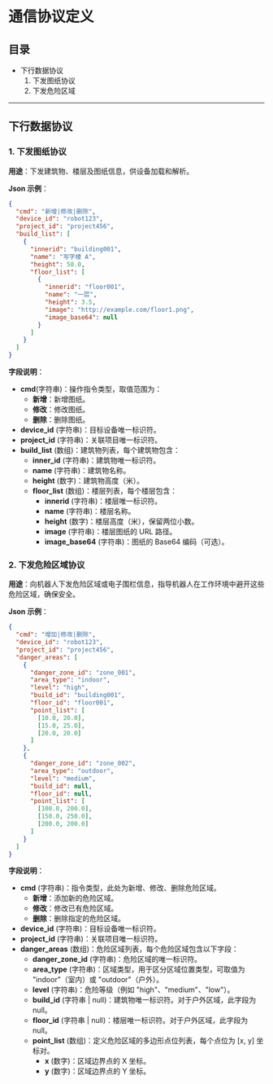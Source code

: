 # 通信协议定义

## 目录
- 下行数据协议
  1. 下发图纸协议
  2. 下发危险区域

---

## 下行数据协议

### 1. 下发图纸协议
**用途**：下发建筑物、楼层及图纸信息，供设备加载和解析。

**Json 示例**：
```json
{
  "cmd": "新增|修改|删除",
  "device_id": "robot123",
  "project_id": "project456",
  "build_list": [
    {
      "innerid": "building001",
      "name": "写字楼 A",
      "height": 50.0,
      "floor_list": [
        {
          "innerid": "floor001",
          "name": "一层",
          "height": 3.5,
          "image": "http://example.com/floor1.png",
          "image_base64": null
        }
      ]
    }
  ]
}
```

**字段说明**：
- **cmd**(字符串)：操作指令类型，取值范围为：
  - **新增**：新增图纸。
  - **修改**：修改图纸。
  - **删除**：删除图纸。
- **device_id** (字符串)：目标设备唯一标识符。
- **project_id** (字符串)：关联项目唯一标识符。
- **build_list** (数组)：建筑物列表，每个建筑物包含：
  - **inner_id** (字符串)：建筑物唯一标识符。
  - **name** (字符串)：建筑物名称。
  - **height** (数字)：建筑物高度（米）。
  - **floor_list** (数组)：楼层列表，每个楼层包含：
    - **innerid** (字符串)：楼层唯一标识符。
    - **name** (字符串)：楼层名称。
    - **height** (数字)：楼层高度（米），保留两位小数。
    - **image** (字符串)：楼层图纸的 URL 路径。
    - **image_base64** (字符串)：图纸的 Base64 编码（可选）。



### 2. 下发危险区域协议
**用途**：向机器人下发危险区域或电子围栏信息，指导机器人在工作环境中避开这些危险区域，确保安全。

**Json 示例**：
```json
{
  "cmd": "增加|修改|删除",
  "device_id": "robot123",
  "project_id": "project456",
  "danger_areas": [
    {
      "danger_zone_id": "zone_001",
      "area_type": "indoor",
      "level": "high",
      "build_id": "building001",
      "floor_id": "floor001",
      "point_list": [
        [10.0, 20.0],
        [15.0, 25.0],
        [20.0, 20.0]
      ]
    },
    {
      "danger_zone_id": "zone_002",
      "area_type": "outdoor",
      "level": "medium",
      "build_id": null,
      "floor_id": null,
      "point_list": [
        [100.0, 200.0],
        [150.0, 250.0],
        [200.0, 200.0]
      ]
    }
  ]
}
```

**字段说明**：
- **cmd** (字符串)：指令类型，此处为新增、修改、删除危险区域。
  - **新增**：添加新的危险区域。
  - **修改**：修改已有危险区域。
  - **删除**：删除指定的危险区域。
- **device_id** (字符串)：目标设备唯一标识符。
- **project_id** (字符串)：关联项目唯一标识符。
- **danger_areas** (数组)：危险区域列表，每个危险区域包含以下字段：
  - **danger_zone_id** (字符串)：危险区域的唯一标识符。
  - **area_type** (字符串)：区域类型，用于区分区域位置类型，可取值为 "indoor"（室内）或 "outdoor"（户外）。
  - **level** (字符串)：危险等级（例如 "high"、"medium"、"low"）。
  - **build_id** (字符串 | null)：建筑物唯一标识符。对于户外区域，此字段为 null。
  - **floor_id** (字符串 | null)：楼层唯一标识符。对于户外区域，此字段为 null。
  - **point_list** (数组)：定义危险区域的多边形点位列表，每个点位为 [x, y] 坐标对。
    - **x** (数字)：区域边界点的 X 坐标。
    - **y** (数字)：区域边界点的 Y 坐标。


